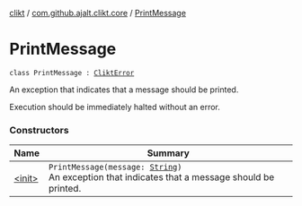 [clikt](../../index.md) / [com.github.ajalt.clikt.core](../index.md) / [PrintMessage](./index.md)

# PrintMessage

`class PrintMessage : `[`CliktError`](../-clikt-error/index.md)

An exception that indicates that a message should be printed.

Execution should be immediately halted without an error.

### Constructors

| Name | Summary |
|---|---|
| [&lt;init&gt;](-init-.md) | `PrintMessage(message: `[`String`](https://kotlinlang.org/api/latest/jvm/stdlib/kotlin/-string/index.html)`)`<br>An exception that indicates that a message should be printed. |
